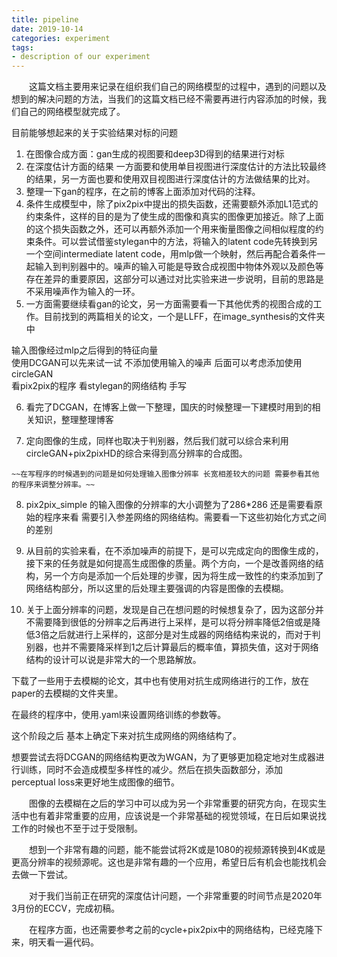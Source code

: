 ```yaml
---
title: pipeline
date: 2019-10-14
categories: experiment
tags:
- description of our experiment
---
```


　　这篇文档主要用来记录在组织我们自己的网络模型的过程中，遇到的问题以及想到的解决问题的方法，当我们的这篇文档已经不需要再进行内容添加的时候，我们自己的网络模型就完成了。

<!-- more -->

目前能够想起来的关于实验结果对标的问题

1. 在图像合成方面：gan生成的视图要和deep3D得到的结果进行对标<br>
2. 在深度估计方面的结果 一方面要和使用单目视图进行深度估计的方法比较最终的结果，另一方面也要和使用双目视图进行深度估计的方法做结果的比对。<br>
3. 整理一下gan的程序，在之前的博客上面添加对代码的注释。<br>
4. 条件生成模型中，除了pix2pix中提出的损失函数，还需要额外添加L1范式的约束条件，这样的目的是为了使生成的图像和真实的图像更加接近。除了上面的这个损失函数之外，还可以再额外添加一个用来衡量图像之间相似程度的约束条件。可以尝试借鉴stylegan中的方法，将输入的latent code先转换到另一个空间intermediate latent code，用mlp做一个映射，然后再配合着条件一起输入到判别器中的。噪声的输入可能是导致合成视图中物体外观以及颜色等存在差异的重要原因，这部分可以通过对比实验来进一步说明，目前的思路是不采用噪声作为输入的一环。<br>
5. 一方面需要继续看gan的论文，另一方面需要看一下其他优秀的视图合成的工作。目前找到的两篇相关的论文，一个是LLFF，在image_synthesis的文件夹中<br>

输入图像经过mlp之后得到的特征向量<br>
使用DCGAN可以先来试一试 不添加使用输入的噪声 后面可以考虑添加使用circleGAN<br>
看pix2pix的程序 看stylegan的网络结构 手写<br>

6. 看完了DCGAN，在博客上做一下整理，国庆的时候整理一下建模时用到的相关知识，整理整理博客<br>

7. 定向图像的生成，同样也取决于判别器，然后我们就可以综合来利用circleGAN+pix2pixHD的综合来得到高分辨率的合成图。<br>

```
~~在写程序的时候遇到的问题是如何处理输入图像分辨率 长宽相差较大的问题 需要参看其他的程序来调整分辨率。~~
```



8. pix2pix_simple 的输入图像的分辨率的大小调整为了286*286 还是需要看原始的程序来看
需要引入参差网络的网络结构。需要看一下这些初始化方式之间的差别<br>

9. 从目前的实验来看，在不添加噪声的前提下，是可以完成定向的图像生成的，接下来的任务就是如何提高生成图像的质量。两个方向，一个是改善网络的结构，另一个方向是添加一个后处理的步骤，因为将生成一致性的约束添加到了网络结构部分，所以这里的后处理主要强调的内容是图像的去模糊。<br>
10. 关于上面分辨率的问题，发现是自己在想问题的时候想复杂了，因为这部分并不需要降到很低的分辨率之后再进行上采样，是可以将分辨率降低2倍或是降低3倍之后就进行上采样的，这部分是对生成器的网络结构来说的，而对于判别器，也并不需要降采样到1之后计算最后的概率值，算损失值，这对于网络结构的设计可以说是非常大的一个思路解放。

下载了一些用于去模糊的论文，其中也有使用对抗生成网络进行的工作，放在paper的去模糊的文件夹里。

在最终的程序中，使用.yaml来设置网络训练的参数等。 

这个阶段之后 基本上确定下来对抗生成网络的网络结构了。

想要尝试去将DCGAN的网络结构更改为WGAN，为了更够更加稳定地对生成器进行训练，同时不会造成模型多样性的减少。然后在损失函数部分，添加perceptual loss来更好地生成图像的细节。



　　图像的去模糊在之后的学习中可以成为另一个非常重要的研究方向，在现实生活中也有着非常重要的应用，应该说是一个非常基础的视觉领域，在日后如果说找工作的时候也不至于过于受限制。<br>

　　想到一个非常有趣的问题，能不能尝试将2K或是1080的视频源转换到4K或是更高分辨率的视频源呢。这也是非常有趣的一个应用，希望日后有机会也能找机会去做一下尝试。<br>

　　对于我们当前正在研究的深度估计问题，一个非常重要的时间节点是2020年3月份的ECCV，完成初稿。

　　在程序方面，也还需要参考之前的cycle+pix2pix中的网络结构，已经克隆下来，明天看一遍代码。

　　